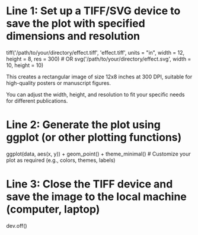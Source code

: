 # Line 1: Set up a TIFF/SVG device to save the plot with specified dimensions and resolution
tiff('/path/to/your/directory/effect.tiff', 'effect.tiff', units = "in", width = 12, height = 8, res = 300)
                         # OR
svg('/path/to/your/directory/effect.svg', width = 10, height = 10)

 This creates a rectangular image of size 12x8 inches at 300 DPI, suitable for high-quality posters or manuscript figures.

 You can adjust the width, height, and resolution to fit your specific needs for different publications.

# Line 2: Generate the plot using ggplot (or other plotting functions)
ggplot(data, aes(x, y)) + geom_point() + theme_minimal() # Customize your plot as required (e.g., colors, themes, labels)

# Line 3: Close the TIFF device and save the image to the local machine (computer, laptop)
dev.off()
